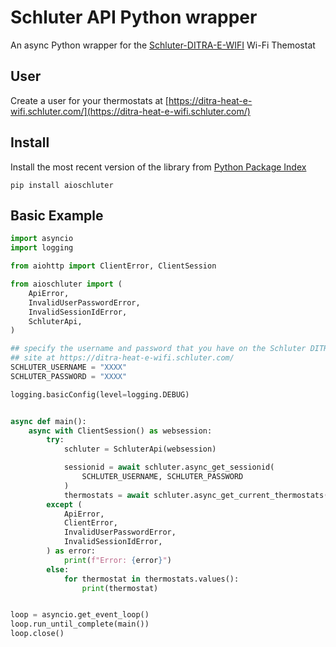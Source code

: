 # Schluter API Python wrapper

An async Python wrapper for the [Schluter-DITRA-E-WIFI](https://www.schluter.com/schluter-us/en_US/ditra-heat-wifi) Wi-Fi Themostat

## User

Create a user for your thermostats at [https://ditra-heat-e-wifi.schluter.com/](https://ditra-heat-e-wifi.schluter.com/)

## Install

Install the most recent version of the library from [Python Package Index](https://pypi.org/project/aioschluter/)

```
pip install aioschluter
```

## Basic Example

```python
import asyncio
import logging

from aiohttp import ClientError, ClientSession

from aioschluter import (
    ApiError,
    InvalidUserPasswordError,
    InvalidSessionIdError,
    SchluterApi,
)

## specify the username and password that you have on the Schluter DITRA-HEATER-E-WIFI
## site at https://ditra-heat-e-wifi.schluter.com/
SCHLUTER_USERNAME = "XXXX"
SCHLUTER_PASSWORD = "XXXX"

logging.basicConfig(level=logging.DEBUG)


async def main():
    async with ClientSession() as websession:
        try:
            schluter = SchluterApi(websession)

            sessionid = await schluter.async_get_sessionid(
                SCHLUTER_USERNAME, SCHLUTER_PASSWORD
            )
            thermostats = await schluter.async_get_current_thermostats(sessionid)
        except (
            ApiError,
            ClientError,
            InvalidUserPasswordError,
            InvalidSessionIdError,
        ) as error:
            print(f"Error: {error}")
        else:
            for thermostat in thermostats.values():
                print(thermostat)


loop = asyncio.get_event_loop()
loop.run_until_complete(main())
loop.close()
```
